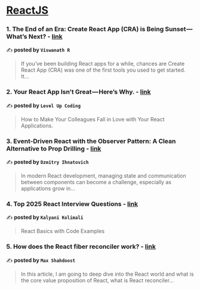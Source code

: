 
<h1><a href=https://medium.com/tag/reactjs/recommended target="_blank" rel="noopener noreferrer">ReactJS</a></h1>
<h3>1. The End of an Era: Create React App (CRA) is Being Sunset — What’s Next? - <a href="https://medium.com/@jayaramviswanathr1213/the-end-of-an-era-create-react-app-cra-is-being-sunset-whats-next-7982b8a32960" target="_blank" rel="noopener noreferrer">link</a></h3>

✍️ **posted by `Viswanath R`**

<blockquote>If you’ve been building React apps for a while, chances are Create React App (CRA) was one of the first tools you used to get started. It…</blockquote>

<h3>2. Your React App Isn’t Great — Here’s Why. - <a href="https://medium.com/gitconnected/your-react-app-isnt-great-here-s-why-5eb61b3f110b" target="_blank" rel="noopener noreferrer">link</a></h3>

✍️ **posted by `Level Up Coding`**

<blockquote>How to Make Your Colleagues Fall in Love with Your React Applications.</blockquote>

<h3>3. Event-Driven React with the Observer Pattern: A Clean Alternative to Prop Drilling - <a href="https://medium.com/@ignatovich.dm/event-driven-react-with-the-observer-pattern-a-clean-alternative-to-prop-drilling-a472aae7a74d" target="_blank" rel="noopener noreferrer">link</a></h3>

✍️ **posted by `Dzmitry Ihnatovich`**

<blockquote>In modern React development, managing state and communication between components can become a challenge, especially as applications grow in…</blockquote>

<h3>4. Top 2025 React Interview Questions - <a href="https://medium.com/@kalyanikolimali093/top-2025-react-interview-questions-7e3402ee48ff" target="_blank" rel="noopener noreferrer">link</a></h3>

✍️ **posted by `Kalyani Kolimali`**

<blockquote>React Basics with Code Examples</blockquote>

<h3>5. How does the React fiber reconciler work? - <a href="https://medium.com/@maxtsh/how-does-the-react-fiber-reconciler-work-77c3650127da" target="_blank" rel="noopener noreferrer">link</a></h3>

✍️ **posted by `Max Shahdoost`**

<blockquote>In this article, I am going to deep dive into the React world and what is the core value proposition of React, what is React reconciler…</blockquote>

